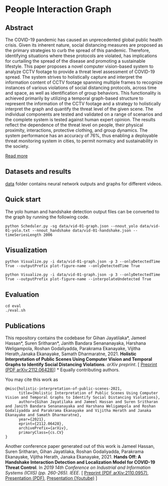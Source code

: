 # People Interaction Graph

## Abstract

The COVID-19 pandemic has caused an unprecedented global public health crisis. Given its inherent nature, social distancing measures are proposed as the primary strategies to curb the spread of this pandemic. Therefore, identifying situations where these protocols are violated, has implications for curtailing the spread of the disease and promoting a sustainable lifestyle. This paper proposes a novel computer vision-based system to analyze CCTV footage to provide a threat level assessment of COVID-19 spread. The system strives to holistically capture and interpret the information content of CCTV footage spanning multiple frames to recognize instances of various violations of social distancing protocols, across time and space, as well as identification of group behaviors. This functionality is achieved primarily by utilizing a temporal graph-based structure to represent the information of the CCTV footage and a strategy to holistically interpret the graph and quantify the threat level of the given scene. The individual components are tested and validated on a range of scenarios and the complete system is tested against human expert opinion. The results reflect the dependence of the threat level on people, their physical proximity, interactions, protective clothing, and group dynamics. The system performance has an accuracy of 76%, thus enabling a deployable threat monitoring system in cities, to permit normalcy and sustainability in the society.


[Read more](https://covid.eng.pdn.ac.lk/research#vision) 

## Datasets and results

[data](./data) folder contains neural network outputs and graphs for different videos.

## Quick start

The yolo human and handshake detection output files can be converted to the graph by running the following code.
```
python Scheduler.py -sg data/vid-01-graph.json --nnout_yolo data/vid-01-yolo.txt --nnout_handshake data/vid-01-handshake.json --timeSeriesLength 2006
```


## Visualization
```
python Visualize.py -i data/vid-01-graph.json -p 3 --onlyDetectedTime True --outputPrefix plot-figure-name --onlyDetectedTime True

python Visualize.py -i data/vid-01-graph.json -p 3 --onlyDetectedTime True --outputPrefix plot-figure-name --interpolateUndetected True
```


## Evaluation
```
cd eval
./eval.sh
```

## Publications
This repository contains the codebase for 
Gihan Jayatilaka\*, Jameel Hassan\*, Suren Sritharan\*, Janith Bandara Senananayaka, Harshana Weligampola, Roshan Godaliyadda, Parakrama Ekanayake, Vijitha Herath,Janaka Ekanayake, Samath Dharmaratne, 2021. **Holistic Interpretation of Public Scenes Using Computer Vision and Temporal Graphs to Identify Social Distancing Violations**. *arXiv preprint*. 
\[ [Preprint (PDF arXiv:2112.06428)](https://arxiv.org/pdf/2112.06428)\]
\* Equally contributing authors.


You may cite this work as
```
@misc{holistic-interpretation-of-public-scenes-2021,
      title={Holistic Interpretation of Public Scenes Using Computer Vision and Temporal Graphs to Identify Social Distancing Violations},
      author={Gihan Jayatilaka and Jameel Hassan and Suren Sritharan and Janith Bandara Senananayaka and Harshana Weligampola and Roshan Godaliyadda and Parakrama Ekanayake and Vijitha Herath and Janaka Ekanayake and Samath Dharmaratne},
      year={2021},
      eprint={2112.06428},
      archivePrefix={arXiv},
      primaryClass={cs.CV}
}
```

Another conference paper generated out of this work is
Jameel Hassan, Suren Sritharan, Gihan Jayatilaka, Roshan Godaliyadda, Parakrama Ekanayake, Vijitha Herath, Janaka Ekanayake, 2021. **Hands Off: A Handshake Interaction Detection and Localization Model for COVID-19 Threat Control**. In *2019 14th Conference on Industrial and Information Systems (ICIIS) (pp. 260-265). IEEE*.
\[ [Preprint (PDF arXiv:2110.0957)](https://arxiv.org/pdf/2110.09571.pdf), [Presentation (PDF)](https://gihan.me/projects/covid/iciis-2021-presentation.pdf), [Presentation (Youtube)](https://youtu.be/oLd0oU_Tiyg) \]